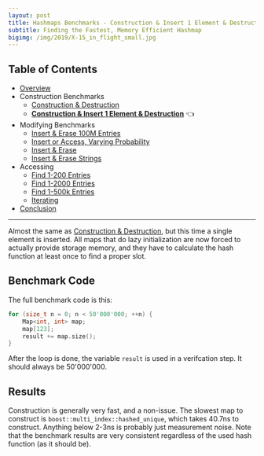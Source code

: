 ```yaml
---
layout: post
title: Hashmaps Benchmarks - Construction & Insert 1 Element & Destruction
subtitle: Finding the Fastest, Memory Efficient Hashmap
bigimg: /img/2019/X-15_in_flight_small.jpg
---
```


## Table of Contents

* [Overview](/2019/04/01/hashmap-benchmarks-01-overview/)
* Construction Benchmarks
   * [Construction & Destruction](/2019/04/01/hashmap-benchmarks-02-01-result-CtorDtorEmptyMap/)
   * **[Construction & Insert 1 Element & Destruction](/2019/04/01/hashmap-benchmarks-02-02-result-CtorDtorSingleEntryMap/)** 👈
* Modifying Benchmarks
   * [Insert & Erase 100M Entries](/2019/04/01/hashmap-benchmarks-03-01-result-InsertHugeInt/)
   * [Insert or Access, Varying Probability](/2019/04/01/hashmap-benchmarks-03-02-result-RandomDistinct2/)
   * [Insert & Erase](/2019/04/01/hashmap-benchmarks-03-03-result-RandomInsertErase/)
   * [Insert & Erase Strings](/2019/04/01/hashmap-benchmarks-03-04-result-RandomInsertEraseStrings/)
* Accessing
   * [Find 1-200 Entries](/2019/04/01/hashmap-benchmarks-04-01-result-RandomFind_200/)
   * [Find 1-2000 Entries](/2019/04/01/hashmap-benchmarks-04-02-result-RandomFind_2000/)
   * [Find 1-500k Entries](/2019/04/01/hashmap-benchmarks-04-03-result-RandomFind_500000/)
   * [Iterating](/2019/04/01/hashmap-benchmarks-04-04-result-IterateIntegers/)
* [Conclusion](/2019/04/01/hashmap-benchmarks-05-conclusion/)


----

Almost the same as [Construction & Destruction](/2019/04/01/hashmap-benchmarks-CtorDtorEmptyMap/), but this time a single element is inserted. All maps that do lazy initialization are now forced to actually provide storage memory, and they have to calculate the hash function at least once to find a proper slot.

## Benchmark Code

The full benchmark code is this: 

```cpp
for (size_t n = 0; n < 50'000'000; ++n) {
    Map<int, int> map;
    map[123];
    result += map.size();
}
```

After the loop is done, the variable `result` is used in a verifcation step. It should always be 50'000'000.

## Results

Construction is generally very fast, and a non-issue. The slowest map to construct is `boost::multi_index::hashed_unique`, which takes 40.7ns to construct. Anything below 2-3ns is probably just measurement noise. Note that the benchmark results are very consistent regardless of the used hash function (as it should be).

<script src="https://cdn.plot.ly/plotly-latest.min.js"></script>
<div id="id_9b91b14f" style="height:250em"></div>
<script>
    var colors = Plotly.d3.scale.category10().range();
    var m0y = [ "phmap::<br>parallel_node_hash_map", "folly::F14NodeMap", "phmap::<br>parallel_flat_hash_map", "std::unordered_map", "folly::F14ValueMap", "tsl::hopscotch_map", "ska::bytell_hash_map", "boost::multi_index::<br>hashed_unique", "absl::node_hash_map", "eastl::hash_map", "tsl::sparse_map", "phmap::node_hash_map", "robin_hood::<br>unordered_node_map", "boost::unordered_map", "absl::flat_hash_map", "phmap::flat_hash_map", "spp::sparse_hash_map", "robin_hood::<br>unordered_flat_map", "tsl::robin_map", "<b>emilib1::HashMap</b>"];
    var m1y = [ "phmap::<br>parallel_node_hash_map", "folly::F14NodeMap", "phmap::<br>parallel_flat_hash_map", "std::unordered_map", "tsl::hopscotch_map", "folly::F14ValueMap", "ska::bytell_hash_map", "boost::multi_index::<br>hashed_unique", "absl::node_hash_map", "tsl::sparse_map", "phmap::node_hash_map", "eastl::hash_map", "robin_hood::<br>unordered_node_map", "boost::unordered_map", "absl::flat_hash_map", "phmap::flat_hash_map", "spp::sparse_hash_map", "robin_hood::<br>unordered_flat_map", "tsl::robin_map", "<b>emilib1::HashMap</b>"];
    var m2y = [ "folly::F14NodeMap", "phmap::<br>parallel_node_hash_map", "phmap::<br>parallel_flat_hash_map", "std::unordered_map", "tsl::hopscotch_map", "folly::F14ValueMap", "ska::bytell_hash_map", "boost::multi_index::<br>hashed_unique", "absl::node_hash_map", "eastl::hash_map", "phmap::node_hash_map", "tsl::sparse_map", "robin_hood::<br>unordered_node_map", "boost::unordered_map", "absl::flat_hash_map", "phmap::flat_hash_map", "spp::sparse_hash_map", "robin_hood::<br>unordered_flat_map", "emilib1::HashMap", "<b>tsl::robin_map</b>"];
    var m3y = [ "phmap::<br>parallel_node_hash_map", "folly::F14NodeMap", "phmap::<br>parallel_flat_hash_map", "std::unordered_map", "folly::F14ValueMap", "tsl::hopscotch_map", "ska::bytell_hash_map", "absl::node_hash_map", "boost::multi_index::<br>hashed_unique", "phmap::node_hash_map", "eastl::hash_map", "tsl::sparse_map", "robin_hood::<br>unordered_node_map", "boost::unordered_map", "absl::flat_hash_map", "phmap::flat_hash_map", "spp::sparse_hash_map", "robin_hood::<br>unordered_flat_map", "tsl::robin_map", "<b>emilib1::HashMap</b>"];
    var m4y = [ "phmap::<br>parallel_node_hash_map", "folly::F14NodeMap", "phmap::<br>parallel_flat_hash_map", "std::unordered_map", "folly::F14ValueMap", "tsl::hopscotch_map", "ska::bytell_hash_map", "absl::node_hash_map", "phmap::node_hash_map", "boost::multi_index::<br>hashed_unique", "tsl::sparse_map", "eastl::hash_map", "boost::unordered_map", "robin_hood::<br>unordered_node_map", "absl::flat_hash_map", "phmap::flat_hash_map", "spp::sparse_hash_map", "robin_hood::<br>unordered_flat_map", "tsl::robin_map", "<b>emilib1::HashMap</b>"];
    var measurement_names = [ "ctor & dtor map with 1 entry" ];

    var data = [
        { x: [ 8.1649e-08, 8.1613e-08, 6.73236e-08, 6.33545e-08, 6.22363e-08, 6.13859e-08, 5.41271e-08, 5.2758700000000006e-08, 4.99179e-08, 4.78665e-08, 4.77894e-08, 4.72769e-08, 4.29136e-08, 4.2752699999999996e-08, 4.06977e-08, 3.87318e-08, 2.4456599999999997e-08, 2.3164400000000003e-08, 1.2542940000000001e-08, 1.149732e-08 ],
          y: m0y, name: measurement_names[0] + ' (Identity)', type: 'bar', orientation: 'h', yaxis: 'y', marker: { color: colors[0], },
            textposition: 'outside',
            text: [ "81.6ns<br>0.0MB", "81.6ns<br>0.0MB", "67.3ns<br>0.0MB", "63.4ns<br>0.0MB", "62.2ns<br>0.0MB", "61.4ns<br>0.0MB", "54.1ns<br>0.0MB", "52.8ns<br>0.0MB", "49.9ns<br>0.0MB", "47.9ns<br>0.0MB", "47.8ns<br>0.0MB", "47.3ns<br>0.0MB", "42.9ns<br>0.0MB", "42.8ns<br>0.0MB", "40.7ns<br>0.0MB", "38.7ns<br>0.0MB", "24.5ns<br>0.0MB", "23.2ns<br>0.0MB", "12.5ns<br>0.0MB", "<b>11.5ns<br>0.0MB</b>" ],
        },
        { x: [ 8.284849999999999e-08, 8.083820000000001e-08, 6.767819999999999e-08, 6.33747e-08, 6.17907e-08, 6.177e-08, 5.33095e-08, 5.29242e-08, 5.10182e-08, 5.06029e-08, 4.8815099999999996e-08, 4.7803900000000004e-08, 4.2886600000000004e-08, 4.24784e-08, 4.1111500000000004e-08, 3.90967e-08, 2.44405e-08, 2.31947e-08, 1.253734e-08, 1.1497649999999999e-08 ],
          y: m1y, name: measurement_names[0] + ' (robin_hood::hash)', type: 'bar', orientation: 'h', yaxis: 'y2', marker: { color: colors[0], },
            textposition: 'outside',
            text: [ "82.8ns<br>0.0MB", "80.8ns<br>0.0MB", "67.7ns<br>0.0MB", "63.4ns<br>0.0MB", "61.8ns<br>0.0MB", "61.8ns<br>0.0MB", "53.3ns<br>0.0MB", "52.9ns<br>0.0MB", "51.0ns<br>0.0MB", "50.6ns<br>0.0MB", "48.8ns<br>0.0MB", "47.8ns<br>0.0MB", "42.9ns<br>0.0MB", "42.5ns<br>0.0MB", "41.1ns<br>0.0MB", "39.1ns<br>0.0MB", "24.4ns<br>0.0MB", "23.2ns<br>0.0MB", "12.5ns<br>0.0MB", "<b>11.5ns<br>0.0MB</b>" ],
        },
        { x: [ 8.132519999999999e-08, 8.12312e-08, 6.717540000000001e-08, 6.3265e-08, 6.22311e-08, 6.15801e-08, 5.4920799999999995e-08, 5.2808500000000006e-08, 5.13533e-08, 4.97936e-08, 4.90038e-08, 4.8093700000000004e-08, 4.42605e-08, 4.2546599999999995e-08, 4.1167399999999996e-08, 3.9153000000000007e-08, 2.62582e-08, 2.46993e-08, 1.2555930000000001e-08, 1.2547930000000002e-08 ],
          y: m2y, name: measurement_names[0] + ' (absl::Hash)', type: 'bar', orientation: 'h', yaxis: 'y3', marker: { color: colors[0], },
            textposition: 'outside',
            text: [ "81.3ns<br>0.0MB", "81.2ns<br>0.0MB", "67.2ns<br>0.0MB", "63.3ns<br>0.0MB", "62.2ns<br>0.0MB", "61.6ns<br>0.0MB", "54.9ns<br>0.0MB", "52.8ns<br>0.0MB", "51.4ns<br>0.0MB", "49.8ns<br>0.0MB", "49.0ns<br>0.0MB", "48.1ns<br>0.0MB", "44.3ns<br>0.0MB", "42.5ns<br>0.0MB", "41.2ns<br>0.0MB", "39.2ns<br>0.0MB", "26.3ns<br>0.0MB", "24.7ns<br>0.0MB", "12.6ns<br>0.0MB", "<b>12.5ns<br>0.0MB</b>" ],
        },
        { x: [ 8.64664e-08, 8.14717e-08, 6.693570000000001e-08, 6.34294e-08, 6.16422e-08, 6.1638e-08, 5.46969e-08, 5.41859e-08, 5.3577599999999997e-08, 5.2219100000000005e-08, 4.91491e-08, 4.7751400000000004e-08, 4.3414300000000004e-08, 4.17462e-08, 4.12173e-08, 3.91244e-08, 2.4605300000000004e-08, 2.4157499999999996e-08, 1.257241e-08, 1.149697e-08 ],
          y: m3y, name: measurement_names[0] + ' (FNV1a)', type: 'bar', orientation: 'h', yaxis: 'y4', marker: { color: colors[0], },
            textposition: 'outside',
            text: [ "86.5ns<br>0.0MB", "81.5ns<br>0.0MB", "66.9ns<br>0.0MB", "63.4ns<br>0.0MB", "61.6ns<br>0.0MB", "61.6ns<br>0.0MB", "54.7ns<br>0.0MB", "54.2ns<br>0.0MB", "53.6ns<br>0.0MB", "52.2ns<br>0.0MB", "49.1ns<br>0.0MB", "47.8ns<br>0.0MB", "43.4ns<br>0.0MB", "41.7ns<br>0.0MB", "41.2ns<br>0.0MB", "39.1ns<br>0.0MB", "24.6ns<br>0.0MB", "24.2ns<br>0.0MB", "12.6ns<br>0.0MB", "<b>11.5ns<br>0.0MB</b>" ],
        },
        { x: [ 8.70006e-08, 8.11288e-08, 6.729809999999999e-08, 6.31595e-08, 6.211539999999999e-08, 6.13609e-08, 5.57014e-08, 5.4202100000000003e-08, 5.32431e-08, 5.27335e-08, 4.96447e-08, 4.866769999999999e-08, 4.42321e-08, 4.39878e-08, 4.1058900000000005e-08, 3.8801000000000004e-08, 2.44488e-08, 2.4133299999999998e-08, 1.343813e-08, 1.149798e-08 ],
          y: m4y, name: measurement_names[0] + ' (folly::hasher)', type: 'bar', orientation: 'h', yaxis: 'y5', marker: { color: colors[0], },
            textposition: 'outside',
            text: [ "87.0ns<br>0.0MB", "81.1ns<br>0.0MB", "67.3ns<br>0.0MB", "63.2ns<br>0.0MB", "62.1ns<br>0.0MB", "61.4ns<br>0.0MB", "55.7ns<br>0.0MB", "54.2ns<br>0.0MB", "53.2ns<br>0.0MB", "52.7ns<br>0.0MB", "49.6ns<br>0.0MB", "48.7ns<br>0.0MB", "44.2ns<br>0.0MB", "44.0ns<br>0.0MB", "41.1ns<br>0.0MB", "38.8ns<br>0.0MB", "24.4ns<br>0.0MB", "24.1ns<br>0.0MB", "13.4ns<br>0.0MB", "<b>11.5ns<br>0.0MB</b>" ],
        },
    ];

    var layout = {
        // title: { text: 'CtorDtorSingleEntryMap'},
        grid: {
            ygap: 0.1,
            subplots: [
            ['xy'],
            ['xy2'],
            ['xy3'],
            ['xy4'],
            ['xy5'],
        ] },

        barmode: 'stack',
        yaxis: { title: 'Identity', automargin: true, },
        yaxis2: { title: 'robin_hood::hash', automargin: true, },
        yaxis3: { title: 'absl::Hash', automargin: true, },
        yaxis4: { title: 'FNV1a', automargin: true, },
        yaxis5: { title: 'folly::hasher', automargin: true, },
        xaxis: { automargin: true, },
        legend: { traceorder: 'normal' },
        margin: { pad: 0, l:0, r:0, t:0, b:0, },
        showlegend:false,
    };

    Plotly.newPlot('id_9b91b14f', data, layout);
</script>
